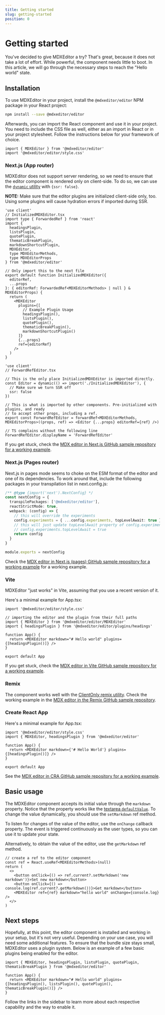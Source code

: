 ```yaml
---
title: Getting started
slug: getting-started
position: 0
---
```


# Getting started

You've decided to give MDXEditor a try? That's great, because it does not take a lot of effort. While powerful, the component needs little to boot. In this article, we will go through the necessary steps to reach the "Hello world" state.

## Installation

To use MDXEditor in your project, install the `@mdxeditor/editor` NPM package in your React project:

```sh
npm install --save @mdxeditor/editor
```

Afterwards, you can import the React component and use it in your project. You need to include the CSS file as well, either as an import in React or in your project stylesheet. Follow the instructions below for your framework of choice.

```tsx
import { MDXEditor } from '@mdxeditor/editor'
import '@mdxeditor/editor/style.css'
```

### Next.js (App router)

MDXEditor does not support server rendering, so we need to ensure that the editor component is rendered only on client-side. To do so, we can use the [`dynamic` utility](https://nextjs.org/docs/pages/building-your-application/optimizing/lazy-loading) with `{ssr: false}`. 

**NOTE:** Make sure that the editor plugins are initialized client-side only, too. Using some plugins will cause hydration errors if imported during SSR.

```tsx
'use client'
// InitializedMDXEditor.tsx
import type { ForwardedRef } from 'react'
import {
  headingsPlugin,
  listsPlugin,
  quotePlugin,
  thematicBreakPlugin,
  markdownShortcutPlugin,
  MDXEditor,
  type MDXEditorMethods,
  type MDXEditorProps
} from '@mdxeditor/editor'

// Only import this to the next file
export default function InitializedMDXEditor({
  editorRef,
  ...props
}: { editorRef: ForwardedRef<MDXEditorMethods> | null } & MDXEditorProps) {
  return (
    <MDXEditor
      plugins={[
        // Example Plugin Usage
        headingsPlugin(),
        listsPlugin(),
        quotePlugin(),
        thematicBreakPlugin(),
        markdownShortcutPlugin()
      ]}
      {...props}
      ref={editorRef}
    />
  )
}
```

```tsx
'use client'
// ForwardRefEditor.tsx

// This is the only place InitializedMDXEditor is imported directly.
const Editor = dynamic(() => import('./InitializedMDXEditor'), {
  // Make sure we turn SSR off
  ssr: false
})

// This is what is imported by other components. Pre-initialized with plugins, and ready
// to accept other props, including a ref.
export const ForwardRefEditor = forwardRef<MDXEditorMethods, MDXEditorProps>((props, ref) => <Editor {...props} editorRef={ref} />)

// TS complains without the following line
ForwardRefEditor.displayName = 'ForwardRefEditor'
```

If you get stuck, check the [MDX editor in Next.js GitHub sample repository for a working example](https://github.com/mdx-editor/mdx-editor-in-next).

### Next.js (Pages router)

Next.js in pages mode seems to choke on the ESM format of the editor and one of its dependencies. To work around that, include the following packages in your transpilation list in next.config.js:

```ts
/** @type {import('next').NextConfig} */
const nextConfig = {
  transpilePackages: ['@mdxeditor/editor'],
  reactStrictMode: true,
  webpack: (config) => {
    // this will override the experiments
    config.experiments = { ...config.experiments, topLevelAwait: true }
    // this will just update topLevelAwait property of config.experiments
    // config.experiments.topLevelAwait = true
    return config
  }
}

module.exports = nextConfig
```

Check the [MDX editor in Next.js (pages) GitHub sample repository for a working example](https://github.com/mdx-editor/mdx-editor-in-next-pages) for a working example.

### Vite

MDXEditor "just works" in Vite, assuming that you use a recent version of it. 

Here's a minimal example for App.tsx:

```tsx
import '@mdxeditor/editor/style.css'

// importing the editor and the plugin from their full paths
import { MDXEditor } from '@mdxeditor/editor/MDXEditor'
import { headingsPlugin } from '@mdxeditor/editor/plugins/headings'

function App() {
  return <MDXEditor markdown="# Hello world" plugins={[headingsPlugin()]} />
}

export default App
```

If you get stuck, check the [MDX editor in Vite GitHub sample repository for a working example](https://github.com/mdx-editor/mdx-editor-in-vite).

### Remix

The component works well with the [ClientOnly remix utility](https://github.com/sergiodxa/remix-utils/tree/main?tab=readme-ov-file#clientonly). Check the working example in the [MDX editor in the Remix GitHub sample repository](https://github.com/mdx-editor/mdx-editor-in-remix).

### Create React App

Here's a minimal example for App.tsx:

```tsx
import '@mdxeditor/editor/style.css'
import { MDXEditor, headingsPlugin } from '@mdxeditor/editor'

function App() {
  return <MDXEditor markdown={'# Hello World'} plugins={[headingsPlugin()]} />
}

export default App
```

See the [MDX editor in CRA GitHub sample repository for a working example](https://github.com/mdx-editor/mdx-editor-in-cra).

## Basic usage

The MDXEditor component accepts its initial value through the `markdown` property. Notice that the property works like the [textarea `defaultValue`](https://react.dev/reference/react-dom/components/textarea#providing-an-initial-value-for-a-text-area). To change the value dynamically, you should use the `setMarkdown` ref method.

To listen for changes of the value of the editor, use the `onChange` callback property. The event is triggered continuously as the user types, so you can use it to update your state.

Alternatively, to obtain the value of the editor, use the `getMarkdown` ref method.

```tsx
// create a ref to the editor component
const ref = React.useRef<MDXEditorMethods>(null)
return (
  <>
    <button onClick={() => ref.current?.setMarkdown('new markdown')}>Set new markdown</button>
    <button onClick={() => console.log(ref.current?.getMarkdown())}>Get markdown</button>
    <MDXEditor ref={ref} markdown="hello world" onChange={console.log} />
  </>
)
```

## Next steps

Hopefully, at this point, the editor component is installed and working in your setup, but it's not very useful. Depending on your use case, you will need some additional features. To ensure that the bundle size stays small, MDXEditor uses a plugin system. Below is an example of a few basic plugins being enabled for the editor.

```tsx
import { MDXEditor, headingsPlugin, listsPlugin, quotePlugin, thematicBreakPlugin } from '@mdxeditor/editor'

function App() {
  return <MDXEditor markdown="# Hello world" plugins={[headingsPlugin(), listsPlugin(), quotePlugin(), thematicBreakPlugin()]} />
}
```

Follow the links in the sidebar to learn more about each respective capability and the way to enable it.
